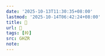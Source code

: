 ```yaml
---
date: '2025-10-13T11:30:35+08:00'
lastmod: '2025-10-14T06:42:24+08:00'
title: 󰦘
url: 󰦘
tags: [皊]
src: GHZR
note:
---
```

